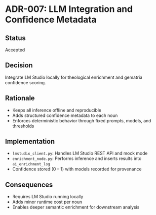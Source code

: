 # ADR-007: LLM Integration and Confidence Metadata

## Status
Accepted

## Decision
Integrate LM Studio locally for theological enrichment and gematria confidence scoring.

## Rationale
- Keeps all inference offline and reproducible
- Adds structured confidence metadata to each noun
- Enforces deterministic behavior through fixed prompts, models, and thresholds

## Implementation
- `lmstudio_client.py`: Handles LM Studio REST API and mock mode
- `enrichment_node.py`: Performs inference and inserts results into `ai_enrichment_log`
- Confidence stored (0 – 1) with models recorded for provenance

## Consequences
- Requires LM Studio running locally
- Adds minor runtime cost per noun
- Enables deeper semantic enrichment for downstream analysis
